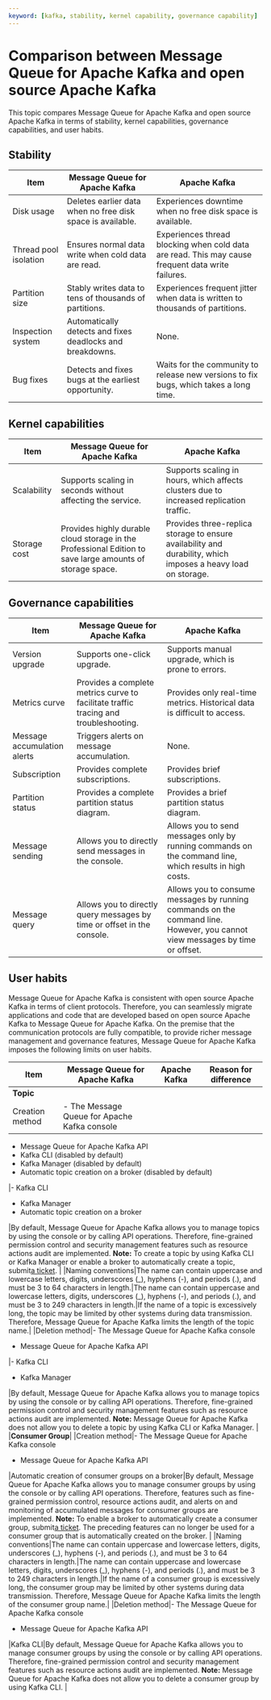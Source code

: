 ```yaml
---
keyword: [kafka, stability, kernel capability, governance capability]
---
```


# Comparison between Message Queue for Apache Kafka and open source Apache Kafka

This topic compares Message Queue for Apache Kafka and open source Apache Kafka in terms of stability, kernel capabilities, governance capabilities, and user habits.

## Stability

|Item|Message Queue for Apache Kafka|Apache Kafka|
|----|------------------------------|------------|
|Disk usage|Deletes earlier data when no free disk space is available.|Experiences downtime when no free disk space is available.|
|Thread pool isolation|Ensures normal data write when cold data are read.|Experiences thread blocking when cold data are read. This may cause frequent data write failures.|
|Partition size|Stably writes data to tens of thousands of partitions.|Experiences frequent jitter when data is written to thousands of partitions.|
|Inspection system|Automatically detects and fixes deadlocks and breakdowns.|None.|
|Bug fixes|Detects and fixes bugs at the earliest opportunity.|Waits for the community to release new versions to fix bugs, which takes a long time.|

## Kernel capabilities

|Item|Message Queue for Apache Kafka|Apache Kafka|
|----|------------------------------|------------|
|Scalability|Supports scaling in seconds without affecting the service.|Supports scaling in hours, which affects clusters due to increased replication traffic.|
|Storage cost|Provides highly durable cloud storage in the Professional Edition to save large amounts of storage space.|Provides three-replica storage to ensure availability and durability, which imposes a heavy load on storage.|

## Governance capabilities

|Item|Message Queue for Apache Kafka|Apache Kafka|
|----|------------------------------|------------|
|Version upgrade|Supports one-click upgrade.|Supports manual upgrade, which is prone to errors.|
|Metrics curve|Provides a complete metrics curve to facilitate traffic tracing and troubleshooting.|Provides only real-time metrics. Historical data is difficult to access.|
|Message accumulation alerts|Triggers alerts on message accumulation.|None.|
|Subscription|Provides complete subscriptions.|Provides brief subscriptions.|
|Partition status|Provides a complete partition status diagram.|Provides a brief partition status diagram.|
|Message sending|Allows you to directly send messages in the console.|Allows you to send messages only by running commands on the command line, which results in high costs.|
|Message query|Allows you to directly query messages by time or offset in the console.|Allows you to consume messages by running commands on the command line. However, you cannot view messages by time or offset.|

## User habits

Message Queue for Apache Kafka is consistent with open source Apache Kafka in terms of client protocols. Therefore, you can seamlessly migrate applications and code that are developed based on open source Apache Kafka to Message Queue for Apache Kafka. On the premise that the communication protocols are fully compatible, to provide richer message management and governance features, Message Queue for Apache Kafka imposes the following limits on user habits.

|Item|Message Queue for Apache Kafka|Apache Kafka|Reason for difference|
|----|------------------------------|------------|---------------------|
|**Topic**|
|Creation method|-   The Message Queue for Apache Kafka console
-   Message Queue for Apache Kafka API
-   Kafka CLI \(disabled by default\)
-   Kafka Manager \(disabled by default\)
-   Automatic topic creation on a broker \(disabled by default\)

|-   Kafka CLI
-   Kafka Manager
-   Automatic topic creation on a broker

|By default, Message Queue for Apache Kafka allows you to manage topics by using the console or by calling API operations. Therefore, fine-grained permission control and security management features such as resource actions audit are implemented. **Note:** To create a topic by using Kafka CLI or Kafka Manager or enable a broker to automatically create a topic, submit[a ticket](https://workorder-intl.console.aliyun.com/). |
|Naming conventions|The name can contain uppercase and lowercase letters, digits, underscores \(\_\), hyphens \(-\), and periods \(.\), and must be 3 to 64 characters in length.|The name can contain uppercase and lowercase letters, digits, underscores \(\_\), hyphens \(-\), and periods \(.\), and must be 3 to 249 characters in length.|If the name of a topic is excessively long, the topic may be limited by other systems during data transmission. Therefore, Message Queue for Apache Kafka limits the length of the topic name.|
|Deletion method|-   The Message Queue for Apache Kafka console
-   Message Queue for Apache Kafka API

|-   Kafka CLI
-   Kafka Manager

|By default, Message Queue for Apache Kafka allows you to manage topics by using the console or by calling API operations. Therefore, fine-grained permission control and security management features such as resource actions audit are implemented. **Note:** Message Queue for Apache Kafka does not allow you to delete a topic by using Kafka CLI or Kafka Manager. |
|**Consumer Group**|
|Creation method|-   The Message Queue for Apache Kafka console
-   Message Queue for Apache Kafka API

|Automatic creation of consumer groups on a broker|By default, Message Queue for Apache Kafka allows you to manage consumer groups by using the console or by calling API operations. Therefore, features such as fine-grained permission control, resource actions audit, and alerts on and monitoring of accumulated messages for consumer groups are implemented. **Note:** To enable a broker to automatically create a consumer group, submit[a ticket](https://workorder-intl.console.aliyun.com/). The preceding features can no longer be used for a consumer group that is automatically created on the broker. |
|Naming conventions|The name can contain uppercase and lowercase letters, digits, underscores \(\_\), hyphens \(-\), and periods \(.\), and must be 3 to 64 characters in length.|The name can contain uppercase and lowercase letters, digits, underscores \(\_\), hyphens \(-\), and periods \(.\), and must be 3 to 249 characters in length.|If the name of a consumer group is excessively long, the consumer group may be limited by other systems during data transmission. Therefore, Message Queue for Apache Kafka limits the length of the consumer group name.|
|Deletion method|-   The Message Queue for Apache Kafka console
-   Message Queue for Apache Kafka API

|Kafka CLI|By default, Message Queue for Apache Kafka allows you to manage consumer groups by using the console or by calling API operations. Therefore, fine-grained permission control and security management features such as resource actions audit are implemented. **Note:** Message Queue for Apache Kafka does not allow you to delete a consumer group by using Kafka CLI. |

